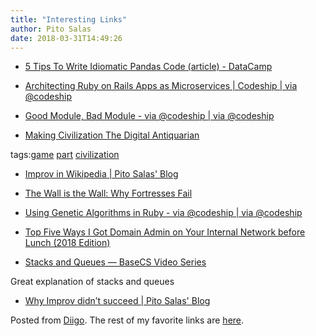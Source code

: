 ```yaml
---
title: "Interesting Links"
author: Pito Salas
date: 2018-03-31T14:49:26
---
```




  * [5 Tips To Write Idiomatic Pandas Code (article) - DataCamp](<https://www.datacamp.com/community/tutorials/pandas-idiomatic>)

  * [Architecting Ruby on Rails Apps as Microservices | Codeship | via @codeship](<https://blog.codeship.com/architecting-rails-apps-as-microservices/>)

  * [Good Module, Bad Module - via @codeship | via @codeship](<https://blog.codeship.com/good-module-bad-module/>)

  * [Making Civilization The Digital Antiquarian](<https://www.filfre.net/2018/03/the-game-of-everything-part-1-making-civilization/?utm_source=hackernewsletter&utm_medium=email&utm_term=fav>)

tags:[game](<https://www.diigo.com/user/pitosalas/game>)
[part](<https://www.diigo.com/user/pitosalas/part>)
[civilization](<https://www.diigo.com/user/pitosalas/civilization>)

  * [Improv in Wikipedia | Pito Salas' Blog](<https://salascom.wordpress.com/2005/01/17/2005117improv-in-wikipedia-html/>)

  * [The Wall is the Wall: Why Fortresses Fail](<https://warontherocks.com/2018/02/wall-wall-fortresses-fail/>)

  * [Using Genetic Algorithms in Ruby - via @codeship | via @codeship](<https://blog.codeship.com/using-genetic-algorithms-in-ruby/?utm_source=CodeshipNewsletter&utm_source=hs_email&utm_campaign=Weekly%20Newsletters&utm_medium=email&utm_content=61364102&_hsenc=p2ANqtz--C9E_bEM3BTOAnM-2TNwPzC6DsULM7HBAE2iCB6a63gEwKw6nPVJ54AJYcsb55WQrnRmlg4l1or5DX752_NpF0Uk_FCA&_hsmi=61364016>)

  * [Top Five Ways I Got Domain Admin on Your Internal Network before Lunch (2018 Edition)](<https://medium.com/@adam.toscher/top-five-ways-i-got-domain-admin-on-your-internal-network-before-lunch-2018-edition-82259ab73aaa>)

  * [Stacks and Queues — BaseCS Video Series](<https://dev.to/vaidehijoshi/stacks-and-queues--basecs-video-series--20oj>)

Great explanation of stacks and queues

  * [Why Improv didn’t succeed | Pito Salas' Blog](<https://salascom.wordpress.com/2004/11/29/20041129why-improv-didnt-succeed-html/>)

Posted from [Diigo](<https://www.diigo.com>). The rest of my favorite links
are [here](<https://www.diigo.com/user/pitosalas>).


